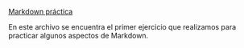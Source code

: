 [Markdown práctica](https://github.com/Suli427/portfolioDAW/blob/main/markdown-practica.md)

En este archivo se encuentra el primer ejercicio que realizamos para practicar algunos aspectos de Markdown.
